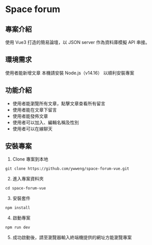 # Space forum

## 專案介紹

使用 Vue3 打造的簡易論壇，以 JSON server 作為資料庫模擬 API 串接。

## 環境需求
使用者能新增文章
本機請安裝 Node.js（v14.16） 以順利安裝專案

## 功能介紹

- 使用者能瀏覽所有文章，點擊文章查看所有留言
- 使用者能在文章下留言
- 使用者能發佈文章
- 使用者可以加入、編輯名稱及性別
- 使用者可以在線聊天

## 安裝專案

1. Clone 專案到本地

```
git clone https://github.com/ywweng/space-forum-vue.git
```

2. 進入專案資料夾

```
cd space-forum-vue
```

3. 安裝套件

```
npm install
```

4. 啟動專案

```
npm run dev
```

5. 成功啟動後，請至瀏覽器輸入終端機提供的網址方能瀏覽專案